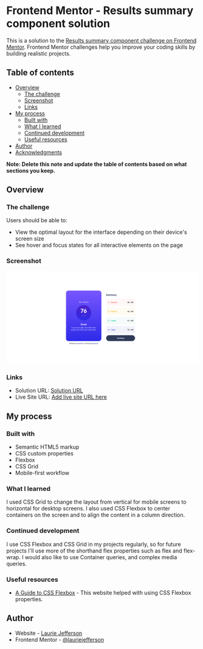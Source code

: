 # Frontend Mentor - Results summary component solution

This is a solution to the [Results summary component challenge on Frontend Mentor](https://www.frontendmentor.io/challenges/results-summary-component-CE_K6s0maV). Frontend Mentor challenges help you improve your coding skills by building realistic projects. 

## Table of contents

- [Overview](#overview)
  - [The challenge](#the-challenge)
  - [Screenshot](#screenshot)
  - [Links](#links)
- [My process](#my-process)
  - [Built with](#built-with)
  - [What I learned](#what-i-learned)
  - [Continued development](#continued-development)
  - [Useful resources](#useful-resources)
- [Author](#author)
- [Acknowledgments](#acknowledgments)

**Note: Delete this note and update the table of contents based on what sections you keep.**

## Overview

### The challenge

Users should be able to:

- View the optimal layout for the interface depending on their device's screen size
- See hover and focus states for all interactive elements on the page

### Screenshot

![Results-Summary-Component](./results-summary-component.png)



### Links

- Solution URL: [Solution URL](https://github.com/lauriejefferson/frontend-mentor-solutions/tree/main/results-summary-component-main)
- Live Site URL: [Add live site URL here](https://your-live-site-url.com)

## My process

### Built with

- Semantic HTML5 markup
- CSS custom properties
- Flexbox
- CSS Grid
- Mobile-first workflow

### What I learned

I used CSS Grid to change the layout from vertical for mobile screens to horizontal for desktop screens. I also used CSS Flexbox to center containers on the screen and to align the content in a column direction.

### Continued development

I use CSS Flexbox and CSS Grid in my projects regularly, so for future projects I'll use more of the shorthand flex properties such as flex and flex-wrap. I would also like to use Container queries, and complex media queries.

### Useful resources

- [A Guide to CSS Flexbox](https://css-tricks.com/snippets/css/a-guide-to-flexbox/#aa-flexbox-properties) - This website helped with using CSS Flexbox properties.


## Author

- Website - [Laurie Jefferson](https://github.com/lauriejefferson)
- Frontend Mentor - [@lauriejefferson](https://www.frontendmentor.io/profile/lauriejefferson)

